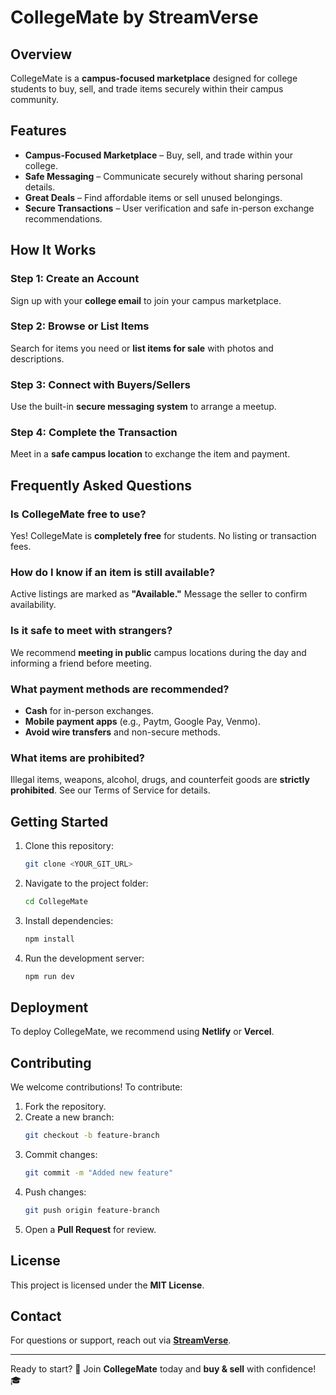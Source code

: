 # CollegeMate by StreamVerse

## Overview
CollegeMate is a **campus-focused marketplace** designed for college students to buy, sell, and trade items securely within their campus community.

## Features
- **Campus-Focused Marketplace** – Buy, sell, and trade within your college.
- **Safe Messaging** – Communicate securely without sharing personal details.
- **Great Deals** – Find affordable items or sell unused belongings.
- **Secure Transactions** – User verification and safe in-person exchange recommendations.

## How It Works
### Step 1: Create an Account
Sign up with your **college email** to join your campus marketplace.

### Step 2: Browse or List Items
Search for items you need or **list items for sale** with photos and descriptions.

### Step 3: Connect with Buyers/Sellers
Use the built-in **secure messaging system** to arrange a meetup.

### Step 4: Complete the Transaction
Meet in a **safe campus location** to exchange the item and payment.

## Frequently Asked Questions
### Is CollegeMate free to use?
Yes! CollegeMate is **completely free** for students. No listing or transaction fees.

### How do I know if an item is still available?
Active listings are marked as **"Available."** Message the seller to confirm availability.

### Is it safe to meet with strangers?
We recommend **meeting in public** campus locations during the day and informing a friend before meeting.

### What payment methods are recommended?
- **Cash** for in-person exchanges.
- **Mobile payment apps** (e.g., Paytm, Google Pay, Venmo).
- **Avoid wire transfers** and non-secure methods.

### What items are prohibited?
Illegal items, weapons, alcohol, drugs, and counterfeit goods are **strictly prohibited**. See our Terms of Service for details.

## Getting Started
1. Clone this repository:
   ```sh
   git clone <YOUR_GIT_URL>
   ```
2. Navigate to the project folder:
   ```sh
   cd CollegeMate
   ```
3. Install dependencies:
   ```sh
   npm install
   ```
4. Run the development server:
   ```sh
   npm run dev
   ```

## Deployment
To deploy CollegeMate, we recommend using **Netlify** or **Vercel**.

## Contributing
We welcome contributions! To contribute:
1. Fork the repository.
2. Create a new branch:
   ```sh
   git checkout -b feature-branch
   ```
3. Commit changes:
   ```sh
   git commit -m "Added new feature"
   ```
4. Push changes:
   ```sh
   git push origin feature-branch
   ```
5. Open a **Pull Request** for review.

## License
This project is licensed under the **MIT License**.

## Contact
For questions or support, reach out via **[StreamVerse](https://streamverse.biz)**.

---
Ready to start? 🚀 Join **CollegeMate** today and **buy & sell** with confidence! 🎓

